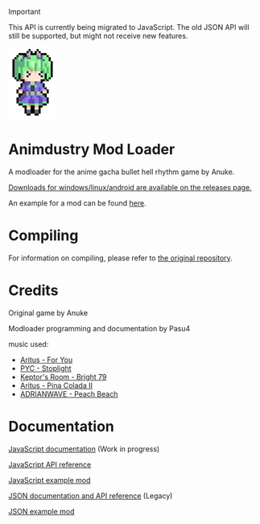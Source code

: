 > [!Important]
> This API is currently being migrated to JavaScript. The old JSON API will still be supported, but might not receive new features.

![](assets-raw/icon.png)

# Animdustry Mod Loader

A modloader for the anime gacha bullet hell rhythm game by Anuke.

[Downloads for windows/linux/android are available on the releases page.](https://github.com/Pasu4/animdustry/releases)

An example for a mod can be found [here](https://github.com/Pasu4/animdustry-mod-template).

# Compiling

For information on compiling, please refer to [the original repository](https://github.com/Anuken/animdustry/blob/master/README.md#compiling).

# Credits

Original game by Anuke

Modloader programming and documentation by Pasu4

music used:

- [Aritus - For You](https://soundcloud.com/aritusmusic/4you)
- [PYC - Stoplight](https://soundcloud.com/pycmusic/stoplight)
- [Keptor's Room - Bright 79](https://soundcloud.com/topazeclub/bright-79)
- [Aritus - Pina Colada II](https://soundcloud.com/aritusmusic/pina-colada-ii-final)
- [ADRIANWAVE - Peach Beach](https://soundcloud.com/adrianwave/peach-beach)

# Documentation

[JavaScript documentation](/doc/doc_js.md) (Work in progress)

[JavaScript API reference](/doc/jsdoc/index.html)

[JavaScript example mod](https://github.com/Pasu4/animdustry-mod-template/)

[JSON documentation and API reference](/doc/doc_json.md) (Legacy)

[JSON example mod](https://github.com/Pasu4/animdustry-mod-template/tree/legacy)
